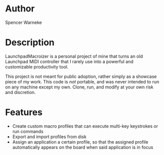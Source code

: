 Author
======
Spencer Warneke

Description
===========
LaunchpadMacroizer is a personal project of mine that turns an old Launchpad MIDI 
controller that I rarely use into a powerful and customizable productivity tool. 

This project is not meant for public adoption, rather simply as a showcase piece
of my work. This code is *not* portable, and was never intended to run on any machine except my own.
Clone, run, and modify at your own risk and discretion.

Features
========
* Create custom macro profiles that can execute multi-key keystrokes or run commands
* Export and import profiles from disk
* Assign an application a certain profile, so that the assigned profile 
    automatically appears on the board when said application is in focus
